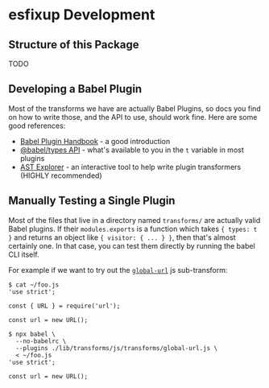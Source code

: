 # esfixup Development

## Structure of this Package

TODO

## Developing a Babel Plugin

Most of the transforms we have are actually Babel Plugins, so docs you find
on how to write those, and the API to use, should work fine.  Here are some
good references:

* [Babel Plugin Handbook](https://github.com/jamiebuilds/babel-handbook/blob/master/translations/en/plugin-handbook.md) - a good introduction
* [@babel/types API](https://babeljs.io/docs/en/babel-types) - what's available
  to you in the `t` variable in most plugins
* [AST Explorer](https://astexplorer.net/) - an interactive tool to help write
  plugin transformers (HIGHLY recommended)

## Manually Testing a Single Plugin

Most of the files that live in a directory named `transforms/` are actually
valid Babel plugins.  If their `modules.exports` is a function which takes
`{ types: t }` and returns an object like `{ visitor: { ... } }`, then that's
almost certainly one.  In that case, you can test them directly by running
the babel CLI itself.

For example if we want to try out the [`global-url`][global-url] js
sub-transform:

```
$ cat ~/foo.js
'use strict';

const { URL } = require('url');

const url = new URL();

$ npx babel \
  --no-babelrc \
  --plugins ./lib/transforms/js/transforms/global-url.js \
  < ~/foo.js
'use strict';

const url = new URL();
```

[global-url]: lib/transforms/js/transforms/global-url.js